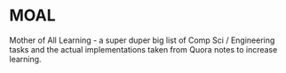 MOAL
====

Mother of All Learning - a super duper big list of Comp Sci / Engineering tasks and the actual implementations taken from Quora notes to increase learning.
